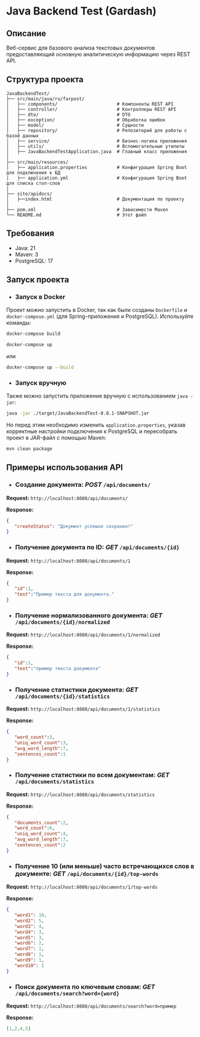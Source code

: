 # Java Backend Test (Gardash)


## Описание
Веб-сервис для базового анализа текстовых документов предоставляющий основную аналитическую информацию через REST API.


## Структура проекта
```
JavaBackendTest/
├── src/main/java/ru/farpost/
│   ├── components/                      # Компоненты REST API
│   ├── controller/                      # Контроллеры REST API
│   ├── dto/                             # DTO
│   ├── exception/                       # Обработка ошибок
│   ├── model/                           # Сущности 
│   ├── repository/                      # Репозиторий для работы с базой данных
│   ├── service/                         # Бизнес-логика приложения
│   ├── utils/                           # Вспомогательные утилиты
│   ├── JavaBackendTestApplication.java  # Главный класс приложения
│
├── src/main/resources/
│   ├── application.properties           # Конфигурация Spring Boot для подключения к БД
│   ├── application.yml                  # Конфигурация Spring Boot для списка стоп-слов
│
├── site/apidocs/
│   ├──index.html                        # Документация по проекту
│                       
├── pom.xml                              # Зависимости Maven
└── README.md                            # Этот файл
```


## Требования
- Java: 21
- Maven: 3
- PostgreSQL: 17


## Запуск проекта
- ### Запуск в Docker
Проект можно запустить в Docker, так как были созданы `Dockerfile` и `docker-compose.yml` (для Spring-приложения и PostgreSQL). Используйте команды:

```sh
docker-compose build
```
```sh
docker-compose up
```
или
```sh
docker-compose up --build
```

- ### Запуск вручную
Также можно запустить приложение вручную с использованием `java -jar`:

```sh
java -jar ./target/JavaBackendTest-0.0.1-SNAPSHOT.jar
```

Но перед этим необходимо изменить `application.properties`, указав корректные настройки подключения к PostgreSQL и пересобрать проект в JAR-файл с помощью Maven:
```sh
mvn clean package 
```

## Примеры использования API 

- ### Создание документа: *POST* `/api/documents/`
**Request:** `http://localhost:8080/api/documents/`

**Response:**
```json
{
   "createStatus": "Документ успешно сохранен!"
}
```

- ### Получение документа по ID: *GET* `/api/documents/{id}`
**Request:** `http://localhost:8080/api/documents/1`

**Response:**
```json
{
   "id":1,
   "text":"Пример текста для документа."
}
```

- ### Получение нормализованного документа: *GET* `/api/documents/{id}/normalized`
**Request:** `http://localhost:8080/api/documents/1/normalized`

**Response:**
```json
{
   "id":1,
   "text":"пример текста документа"
}
```

- ### Получение статистики документа: *GET* `/api/documents/{id}/statistics`
**Request:** `http://localhost:8080/api/documents/1/statistics`

**Response:**
```json
{
   "word_count":3,
   "uniq_word_count":3,
   "avg_word_length":7,
   "sentences_count":1
}
```

- ### Получение статистики по всем документам: *GET* `/api/documents/statistics`
**Request:** `http://localhost:8080/api/documents/statistics`

**Response:**
```json
{
   "documents_count":2,
   "word_count":6,
   "uniq_word_count":4,
   "avg_word_length":7,
   "sentences_count":2
}
```

- ### Получение 10 (или меньше) часто встречающихся слов в документе: *GET* `/api/documents/{id}/top-words`
**Request:** `http://localhost:8080/api/documents/1/top-words`

**Response:**
```json
{ 
   "word1": 10, 
   "word2": 5, 
   "word3": 4,
   "word4": 3,
   "word5": 3,
   "word6": 2,
   "word7": 1,
   "word8": 1,
   "word9": 1,
   "word10": 1
}
```

- ### Поиск документа по ключевым словам: *GET* `/api/documents/search?word={word}`
**Request:** `http://localhost:8080/api/documents/search?word=пример`

**Response:**
```json
[1,2,4,5]
```

